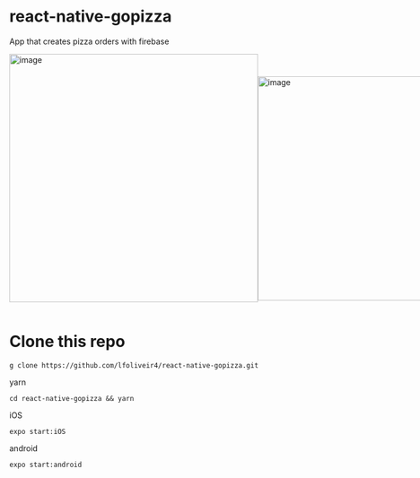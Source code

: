 # react-native-gopizza

App that creates pizza orders with firebase



<div style="display: flex">
<div>
<img width="443" alt="image" src="https://user-images.githubusercontent.com/32423942/156086569-20fac081-19fb-4c94-8449-c500ee05f5e1.png">
</div>

<div style="margin-top: 40px">
<img width="400" alt="image" src="https://user-images.githubusercontent.com/32423942/156090706-03b737d9-14f5-4336-b5d5-53d3455282c9.png"> </br></br>
</div>
</div>


# Clone this repo

```
g clone https://github.com/lfoliveir4/react-native-gopizza.git
````

yarn
```
cd react-native-gopizza && yarn
```

iOS
```
expo start:iOS
```

android
```
expo start:android
```

